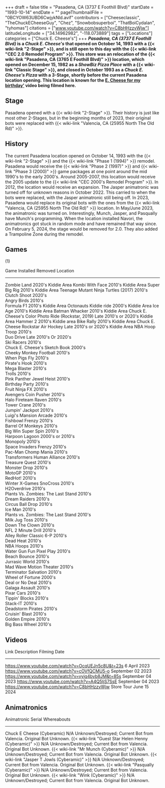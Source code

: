 +++
draft = false
title = "Pasadena, CA (3737 E Foothill Blvd)"
startDate = "1993-10-14"
endDate = ""
pageThumbnailFile = "0BCYOW63UBD6CwjykNld.avif"
contributors = ["Cheeseclassic", "TheChuckECheeseGuy", "Chez", "Snowbobsuperboi", "ThatBoiCydalan", "tyhomas"]
citations = ["www.youtube.com/watch?v=C8bHHzzvWjw"]
latitudeLongitude = ["34.14962982", "-118.073889"]
tags = ["Locations"]
categories = ["Chuck E. Cheese's"]
+++
***Pasadena, CA (3737 E Foothill Blvd)* is a *Chuck E. Cheese's* that opened on October 14, 1993 with a {{< wiki-link "2-Stage" >}}, and is still open to this day with the {{< wiki-link "CEC 2.0 Remodel Program" >}}.
This store was an relocation of the {{< wiki-link "Pasadena, CA (3765 E Foothill Blvd)" >}} location, which opened on December 15, 1982 as a *ShowBiz Pizza Place* with a {{< wiki-link "Classic Stage" >}}, and closed in October 1993 as a *Chuck E. Cheese's Pizza* with a 3-Stage, shortly before the current Pasadena location opening.
This location is known for the [E. Cheese for my birthday'](https://youtu.be/r1v63bTxxiw?si=DlW-yjZ6RfEy7b5q%7C'Chuck) video being filmed here.**

## Stage

Pasadena opened with a {{< wiki-link "2-Stage" >}}. Their history is just like most other 2-Stages, but in the beginning months of 2023, their original bots were replaced with {{< wiki-link "Valencia, CA (25955 North The Old Rd)" >}}.

## History

The current Pasadena location opened on October 14, 1993 with the {{< wiki-link "2-Stage" >}} and the {{< wiki-link "Phase 1 (1994)" >}} remodel. Pasadena would receive the {{< wiki-link "Phase 2 (1997)" >}} and {{< wiki-link "Phase 3 (2000)" >}} game packages at one point around the mid 1990's to the early 2000's. Around 2005-2007, this location would receive the 2005 update to the {{< wiki-link "CEC 2000's Remodel Program" >}}. In 2012, the location would receive an expansion. The Jasper animatronic was turned off for unknown reasons in October 2022. This carried to when the bots were replaced, with the Jasper animatronic still being off. In 2023, Pasadena would replace its original bots with the ones from the {{< wiki-link "Valencia, CA (25955 North The Old Rd)" >}} location. In May/June 2023, the animatronic was turned on. Interestingly, Munch, Jasper, and Pasqually have Munch's programming. When the location installed Navori, the animatronics got stuck in random mode and have remained that way since. On February 5, 2024, the stage would be removed for 2.0. They also added a Trampoline Zone during the remodel.

## Games

(1)

  Game                                                   Installed                 Removed   Location
  ------------------------------------------------------ ------------------------- --------- -------------
  Zombie Land                                            2020's                             Kiddie Area
  Kombi With Face                                        2010's                             Kiddie Area
  Super Big Rig                                          2010's                             Kiddie Area
  Teenage Mutant Ninja Turtles (2017)                    2010's                             
  Clutch Shoot                                           2020's                             
  Angry Birds                                            2010's                             
  Formula F1                                             2010's                             Kiddie Area
  Octonauts Kiddie ride                                  2000's                             Kiddie Area
  Ice Age                                                2010's                             Kiddie Area
  Batman Whacker                                         2010's                             Kiddie Area
  Chuck E. Cheese's Color Photo Ride (Rockstar, 2019)   Late 2010's or 2020's             Kiddie Area
  Hammer 2                                               2010's                             Kiddie area
  Bike Rally                                             2010's                             Kiddie Area
  Chuck E. Cheese Rockstar Air Hockey                    Late 2010's or 2020's             Kiddie Area
  NBA Hoop Troop                                         2010's                             
  Duo Drive                                              Late 2010's Or 2020's             
  Ski Racers                                             2010's                             
  Chuck E. Cheese's Sketch Book                         2000's                             
  Cheeky Monkey Football                                 2010's                             
  When Pigs Fly                                          2010's                             
  Pirate's Hook                                         2010's                             
  Mega Blaster                                           2010's                             
  Trolls                                                 2010's                             
  Pink Panther Jewel Heist                               2010's                             
  Birthday Party                                         2010's                             
  Fruit Ninja FX                                         2010's                             
  Avengers Coin Pusher                                   2010's                             
  Halo Fireteam Raven                                    2010's                             
  Tower Crane                                            2010's                             
  Jumpin' Jackpot                                       2010's                             
  Luigi's Mansion Arcade                                2010's                             
  Fishbowl Frenzy                                        2010's                             
  Barrel Of Monkeys                                      2010's                             
  Big Win Super Spin                                     2010's                             
  Harpoon Lagoon                                         2000's or 2010's                  
  Monopoly                                               2010's                             
  Space Invaders Frenzy                                  2010's                             
  Pac-Man Chomp Mania                                    2010's                             
  Transformers Human Alliance                            2010's                             
  Treasure Quest                                         2010's                             
  Monster Drop                                           2010's                             
  MotoGP                                                 2010's                             
  RedHot!                                                2010's                             
  Winter X-Games SnoCross                                2010's                             
  H2Overdrive                                            2010's                             
  Plants Vs. Zombies: The Last Stand                     2010's                             
  Dream Raiders                                          2010's                             
  Circus Ball Drop                                       2010's                             
  Ice Man                                                2010's                             
  Plants vs. Zombies: The Last Stand                     2010's                             
  Milk Jug Toss                                          2010's                             
  Down The Clown                                         2010's                             
  NFL 2 Minute Drill                                     2010's                             
  Alley Roller Classic 6-P                               2010's                             
  Dead Heat                                              2010's                             
  NBA Hoops                                              2010's                             
  Water Gun Fun Pixel Play                               2010's                             
  Beach Bounce                                           2010's                             
  Jurrasic World                                         2010's                             
  Mad Wave Motion Theater                                2010's                             
  Terminator Salvation                                   2010's                             
  Wheel of Fortune                                       2000's                             
  Deal or No Deal                                        2010's                             
  Galaga Assault                                         2010's                             
  Pixar Cars                                             2010's                             
  Tippin' Blocks                                        2010's                             
  Stack-IT                                               2010's                             
  Deadstorm Pirates                                      2010's                             
  Cruisin' Blast                                        2010's                             
  Golden Empire                                          2010's                             
  Big Bass Wheel                                         2010's                             

## Videos

  Link                                                Description   Filming Date
  --------------------------------------------------- ------------- -------------------
  https://www.youtube.com/watch?v=OcqUEJn5c8U&t=23s                 6 April 2023
  https://www.youtube.com/watch?v=cOVfQCMU5-o                       September 02 2023
  https://www.youtube.com/watch?v=vyig4byb8JM&t=85s                 September 04 2023
  https://www.youtube.com/watch?v=A4Q5IjS7SsE                       September 04 2023
  https://www.youtube.com/watch?v=C8bHHzzvWjw         Store Tour    June 15 2024

## Animatronics

  Animatronic                                                  Serial   Whereabouts
  ------------------------------------------------------------ -------- ---------------------------------------------------------------------
  Chuck E Cheese (Cyberamic)                                   N/A      Unknown/Destroyed; Current Bot from Valencia. Original Bot Unknown.
  {{< wiki-link "Guest Star Helen Henny (Cyberamic)" >}}   N/A      Unknown/Destroyed; Current Bot from Valencia. Original Bot Unknown.
  {{< wiki-link "Mr Munch (Cyberamic)" >}}                 N/A      Unknown/Destroyed; Current Bot from Valencia. Original Bot Unknown.
  {{< wiki-link "Jasper T Jowls (Cyberamic)" >}}           N/A      Unknown/Destroyed; Current Bot from Valencia. Original Bot Unknown.
  {{< wiki-link "Pasqually (Cyberamic)" >}}                N/A      Unknown/Destroyed; Current Bot from Valencia. Original Bot Unknown.
  {{< wiki-link "Wink (Cyberamic)" >}}                     N/A      Unknown/Destroyed; Current Bot from Valencia. Original Bot Unknown.
